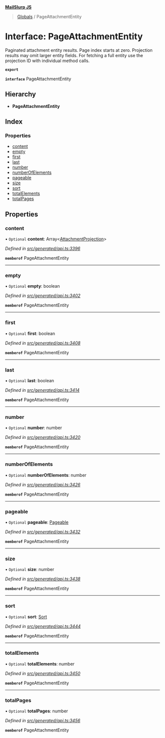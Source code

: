 **[MailSlurp JS](../README.md)**

> [Globals](../README.md) / PageAttachmentEntity

# Interface: PageAttachmentEntity

Paginated attachment entity results. Page index starts at zero. Projection results may omit larger entity fields. For fetching a full entity use the projection ID with individual method calls.

**`export`** 

**`interface`** PageAttachmentEntity

## Hierarchy

* **PageAttachmentEntity**

## Index

### Properties

* [content](pageattachmententity.md#content)
* [empty](pageattachmententity.md#empty)
* [first](pageattachmententity.md#first)
* [last](pageattachmententity.md#last)
* [number](pageattachmententity.md#number)
* [numberOfElements](pageattachmententity.md#numberofelements)
* [pageable](pageattachmententity.md#pageable)
* [size](pageattachmententity.md#size)
* [sort](pageattachmententity.md#sort)
* [totalElements](pageattachmententity.md#totalelements)
* [totalPages](pageattachmententity.md#totalpages)

## Properties

### content

• `Optional` **content**: Array\<[AttachmentProjection](attachmentprojection.md)>

*Defined in [src/generated/api.ts:3396](https://github.com/mailslurp/mailslurp-client/blob/c5e5f20/src/generated/api.ts#L3396)*

**`memberof`** PageAttachmentEntity

___

### empty

• `Optional` **empty**: boolean

*Defined in [src/generated/api.ts:3402](https://github.com/mailslurp/mailslurp-client/blob/c5e5f20/src/generated/api.ts#L3402)*

**`memberof`** PageAttachmentEntity

___

### first

• `Optional` **first**: boolean

*Defined in [src/generated/api.ts:3408](https://github.com/mailslurp/mailslurp-client/blob/c5e5f20/src/generated/api.ts#L3408)*

**`memberof`** PageAttachmentEntity

___

### last

• `Optional` **last**: boolean

*Defined in [src/generated/api.ts:3414](https://github.com/mailslurp/mailslurp-client/blob/c5e5f20/src/generated/api.ts#L3414)*

**`memberof`** PageAttachmentEntity

___

### number

• `Optional` **number**: number

*Defined in [src/generated/api.ts:3420](https://github.com/mailslurp/mailslurp-client/blob/c5e5f20/src/generated/api.ts#L3420)*

**`memberof`** PageAttachmentEntity

___

### numberOfElements

• `Optional` **numberOfElements**: number

*Defined in [src/generated/api.ts:3426](https://github.com/mailslurp/mailslurp-client/blob/c5e5f20/src/generated/api.ts#L3426)*

**`memberof`** PageAttachmentEntity

___

### pageable

• `Optional` **pageable**: [Pageable](pageable.md)

*Defined in [src/generated/api.ts:3432](https://github.com/mailslurp/mailslurp-client/blob/c5e5f20/src/generated/api.ts#L3432)*

**`memberof`** PageAttachmentEntity

___

### size

• `Optional` **size**: number

*Defined in [src/generated/api.ts:3438](https://github.com/mailslurp/mailslurp-client/blob/c5e5f20/src/generated/api.ts#L3438)*

**`memberof`** PageAttachmentEntity

___

### sort

• `Optional` **sort**: [Sort](sort.md)

*Defined in [src/generated/api.ts:3444](https://github.com/mailslurp/mailslurp-client/blob/c5e5f20/src/generated/api.ts#L3444)*

**`memberof`** PageAttachmentEntity

___

### totalElements

• `Optional` **totalElements**: number

*Defined in [src/generated/api.ts:3450](https://github.com/mailslurp/mailslurp-client/blob/c5e5f20/src/generated/api.ts#L3450)*

**`memberof`** PageAttachmentEntity

___

### totalPages

• `Optional` **totalPages**: number

*Defined in [src/generated/api.ts:3456](https://github.com/mailslurp/mailslurp-client/blob/c5e5f20/src/generated/api.ts#L3456)*

**`memberof`** PageAttachmentEntity
